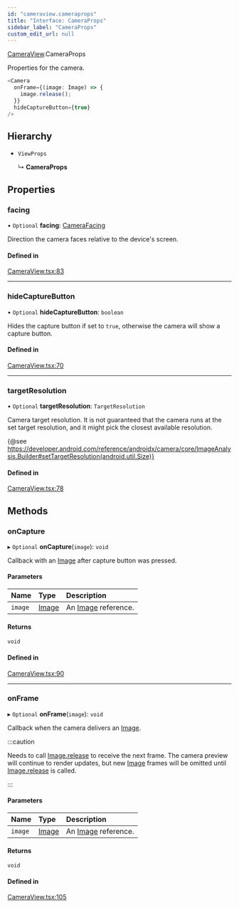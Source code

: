```yaml
---
id: "cameraview.cameraprops"
title: "Interface: CameraProps"
sidebar_label: "CameraProps"
custom_edit_url: null
---
```


[CameraView](../modules/cameraview.md).CameraProps

Properties for the camera.

```typescript
<Camera
  onFrame={(image: Image) => {
    image.release();
  }}
  hideCaptureButton={true}
/>
```

## Hierarchy

- `ViewProps`

  ↳ **CameraProps**

## Properties

### facing

• `Optional` **facing**: [CameraFacing](../enums/cameraview.camerafacing.md)

Direction the camera faces relative to the device's screen.

#### Defined in

[CameraView.tsx:83](https://github.com/pytorch/live/blob/fbc43cd/react-native-pytorch-core/src/CameraView.tsx#L83)

___

### hideCaptureButton

• `Optional` **hideCaptureButton**: `boolean`

Hides the capture button if set to `true`, otherwise the camera will show
a capture button.

#### Defined in

[CameraView.tsx:70](https://github.com/pytorch/live/blob/fbc43cd/react-native-pytorch-core/src/CameraView.tsx#L70)

___

### targetResolution

• `Optional` **targetResolution**: `TargetResolution`

Camera target resolution. It is not guaranteed that the camera runs at the
set target resolution, and it might pick the closest available resolution.

{@see https://developer.android.com/reference/androidx/camera/core/ImageAnalysis.Builder#setTargetResolution(android.util.Size)}

#### Defined in

[CameraView.tsx:78](https://github.com/pytorch/live/blob/fbc43cd/react-native-pytorch-core/src/CameraView.tsx#L78)

## Methods

### onCapture

▸ `Optional` **onCapture**(`image`): `void`

Callback with an [Image](imagemodule.image.md) after capture button was pressed.

#### Parameters

| Name | Type | Description |
| :------ | :------ | :------ |
| `image` | [Image](imagemodule.image.md) | An [Image](imagemodule.image.md) reference. |

#### Returns

`void`

#### Defined in

[CameraView.tsx:90](https://github.com/pytorch/live/blob/fbc43cd/react-native-pytorch-core/src/CameraView.tsx#L90)

___

### onFrame

▸ `Optional` **onFrame**(`image`): `void`

Callback when the camera delivers an [Image](imagemodule.image.md).

:::caution

Needs to call [Image.release](imagemodule.image.md#release) to receive the next frame. The camera
preview will continue to render updates, but new [Image](imagemodule.image.md) frames will be
omitted until [Image.release](imagemodule.image.md#release) is called.

:::

#### Parameters

| Name | Type | Description |
| :------ | :------ | :------ |
| `image` | [Image](imagemodule.image.md) | An [Image](imagemodule.image.md) reference. |

#### Returns

`void`

#### Defined in

[CameraView.tsx:105](https://github.com/pytorch/live/blob/fbc43cd/react-native-pytorch-core/src/CameraView.tsx#L105)
